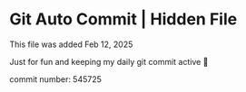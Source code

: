 # Git Auto Commit | Hidden File

This file was added Feb 12, 2025

Just for fun and keeping my daily git commit active 🤪

commit number: 545725
